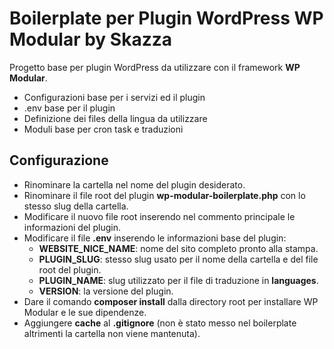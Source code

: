 # Boilerplate per Plugin WordPress WP Modular by Skazza

Progetto base per plugin WordPress da utilizzare con il framework **WP Modular**.

- Configurazioni base per i servizi ed il plugin
- .env base per il plugin
- Definizione dei files della lingua da utilizzare
- Moduli base per cron task e traduzioni

## Configurazione

- Rinominare la cartella nel nome del plugin desiderato.
- Rinominare il file root del plugin **wp-modular-boilerplate.php** con lo stesso slug della cartella.
- Modificare il nuovo file root inserendo nel commento principale le informazioni del plugin.
- Modificare il file **.env** inserendo le informazioni base del plugin:
  - **WEBSITE_NICE_NAME**: nome del sito completo pronto alla stampa.
  - **PLUGIN_SLUG**: stesso slug usato per il nome della cartella e del file root del plugin.
  - **PLUGIN_NAME**: slug utilizzato per il file di traduzione in **languages**.
  - **VERSION**: la versione del plugin.
- Dare il comando **composer install** dalla directory root per installare WP Modular e le sue dipendenze.
- Aggiungere **cache** al **.gitignore** (non è stato messo nel boilerplate altrimenti la cartella non viene mantenuta).